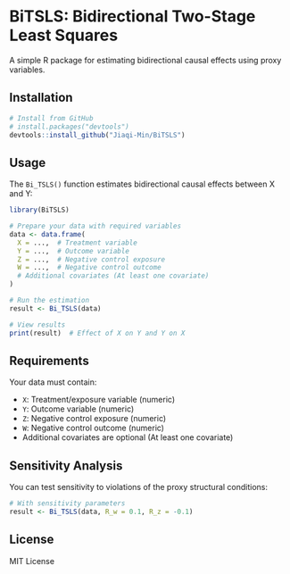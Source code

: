 # BiTSLS: Bidirectional Two-Stage Least Squares

A simple R package for estimating bidirectional causal effects using proxy variables.

## Installation

```r
# Install from GitHub
# install.packages("devtools")
devtools::install_github("Jiaqi-Min/BiTSLS")
```

## Usage

The `Bi_TSLS()` function estimates bidirectional causal effects between X and Y:

```r
library(BiTSLS)

# Prepare your data with required variables
data <- data.frame(
  X = ...,  # Treatment variable
  Y = ...,  # Outcome variable
  Z = ...,  # Negative control exposure
  W = ...,  # Negative control outcome
  # Additional covariates (At least one covariate)
)

# Run the estimation
result <- Bi_TSLS(data)

# View results
print(result)  # Effect of X on Y and Y on X
```

## Requirements

Your data must contain:
- `X`: Treatment/exposure variable (numeric)
- `Y`: Outcome variable (numeric)
- `Z`: Negative control exposure (numeric)
- `W`: Negative control outcome (numeric)
- Additional covariates are optional (At least one covariate)

## Sensitivity Analysis

You can test sensitivity to violations of the proxy structural conditions:

```r
# With sensitivity parameters
result <- Bi_TSLS(data, R_w = 0.1, R_z = -0.1)
```

## License

MIT License
